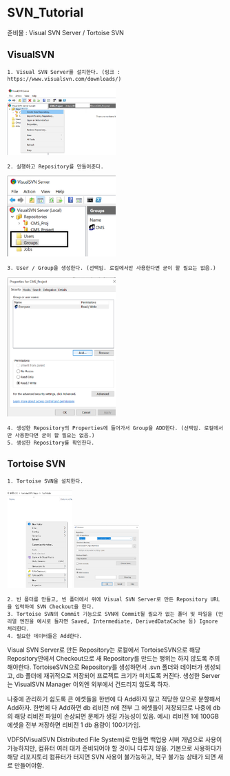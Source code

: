 # SVN_Tutorial
 
준비물 : Visual SVN Server / Tortoise SVN

## VisualSVN

~~~~
1. Visual SVN Server를 설치한다. (링크 : https://www.visualsvn.com/downloads/)
~~~~

<img src="VisualSVNServer01.png" width="50%">

~~~~
2. 실행하고 Repository를 만들어준다.
~~~~

<img src="VisualSVNServer02.png" width="50%">

~~~~
3. User / Group을 생성한다. (선택임. 로컬에서만 사용한다면 굳이 할 필요는 없음.)
~~~~

<img src="VisualSVNServer03.png" width="50%">

~~~~
4. 생성한 Repository의 Properties에 들어가서 Group을 ADD한다. (선택임. 로컬에서만 사용한다면 굳이 할 필요는 없음.)
5. 생성한 Repository를 확인한다.
~~~~

## Tortoise SVN

~~~~
1. Tortoise SVN을 설치한다.
~~~~

<img src="tortoise01.png" width="30%">
<img src="tortoise02.png" width="30%">

~~~~
2. 빈 폴더를 만들고, 빈 폴더에서 위에 Visual SVN Server로 만든 Repository URL을 입력하여 SVN Checkout을 한다.
3. Tortoise SVN의 Commit 기능으로 SVN에 Commit될 필요가 없는 폴더 및 파일을 (언리얼 엔진을 예시로 들자면 Saved, Intermediate, DerivedDataCache 등) Ignore 처리한다.
4. 필요한 데이터들은 Add한다.
~~~~

Visual SVN Server로 만든 Repository는 로컬에서 TortoiseSVN으로 해당 Repository안에서 Checkout으로 새 Repository를 만드는 행위는 하지 않도록 주의해야한다.
TortoiseSVN으로 Repository를 생성하면서 .svn 폴더와 데이터가 생성되고, db 폴더에 재귀적으로 저장되어 프로젝트 크기가 미치도록 커진다.
생성한 Server는 VisualSVN Manager 이외엔 외부에서 건드리지 않도록 하자.

나중에 관리하기 쉽도록 큰 에셋들을 한번에 다 Add하지 말고 적당한 양으로 분할해서 Add하자.
한번에 다 Add하면 db 리비전 n에 전부 그 에셋들이 저장되므로 나중에 db의 해당 리비전 파일이 손상되면 문제가 생길 가능성이 있음.
예시) 리비전 1에 100GB 에셋을 전부 저장하면 리비전 1 db 용량이 100기가임. 

VDFS(VisualSVN Distributed File System)로 만들면 백업용 서버 개념으로 사용이 가능하지만, 컴퓨터 여러 대가 준비되어야 할 것이니 다루지 않음.
기본으로 사용하다가 해당 리포지토리 컴퓨터가 터지면 SVN 사용이 불가능하고, 복구 불가능 상태가 되면 새로 만들어야함.
